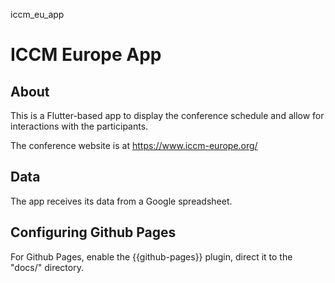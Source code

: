 iccm_eu_app

# ICCM Europe App

## About

This is a Flutter-based app to display the conference schedule and allow for
interactions with the participants.

The conference website is at https://www.iccm-europe.org/

## Data

The app receives its data from a Google spreadsheet. 

## Configuring Github Pages

For Github Pages, enable the {{github-pages}} plugin, direct it to the "docs/" directory.
